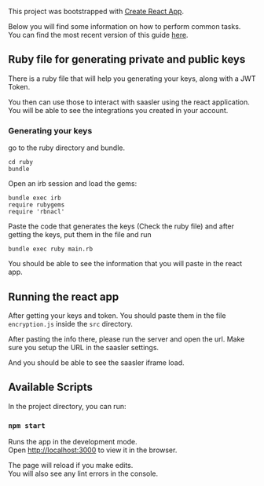 This project was bootstrapped with [Create React App](https://github.com/facebookincubator/create-react-app).

Below you will find some information on how to perform common tasks.<br>
You can find the most recent version of this guide [here](https://github.com/facebookincubator/create-react-app/blob/master/packages/react-scripts/template/README.md).

## Ruby file for generating private and public keys

There is a ruby file that will help you generating your keys, along with a JWT Token.

You then can use those to interact with saasler using the react application. You will be able to see the integrations you created in your account.

### Generating your keys

go to the ruby directory and bundle.

```
cd ruby
bundle
```

Open an irb session and load the gems:

```
bundle exec irb
require rubygems
require 'rbnacl'
```

Paste the code that generates the keys (Check the ruby file) and after getting the keys, put them in the file and run

```
bundle exec ruby main.rb
```

You should be able to see the information that you will paste in the react app. 

## Running the react app

After getting your keys and token. You should paste them in the file `encryption.js` inside the `src` directory.

After pasting the info there, please run the server and open the url. Make sure you setup the URL in the saasler settings.

And you should be able to see the saasler iframe load.

## Available Scripts

In the project directory, you can run:

### `npm start`

Runs the app in the development mode.<br>
Open [http://localhost:3000](http://localhost:3000) to view it in the browser.

The page will reload if you make edits.<br>
You will also see any lint errors in the console.